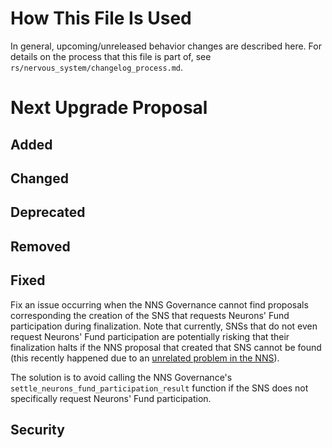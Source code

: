 # How This File Is Used

In general, upcoming/unreleased behavior changes are described here. For details
on the process that this file is part of, see
`rs/nervous_system/changelog_process.md`.


# Next Upgrade Proposal

## Added

## Changed

## Deprecated

## Removed

## Fixed

Fix an issue occurring when the NNS Governance cannot find proposals corresponding the creation
of the SNS that requests Neurons' Fund participation during finalization. Note that currently,
SNSs that do not even request Neurons' Fund participation are potentially risking that their
finalization halts if the NNS proposal that created that SNS cannot be found (this recently
happened due to an
[unrelated problem in the NNS](https://forum.dfinity.org/t/nns-governance-bug-in-proposal-136693/48224)).

The solution is to avoid calling the NNS Governance's `settle_neurons_fund_participation_result`
function if the SNS does not specifically request Neurons' Fund participation.

## Security
